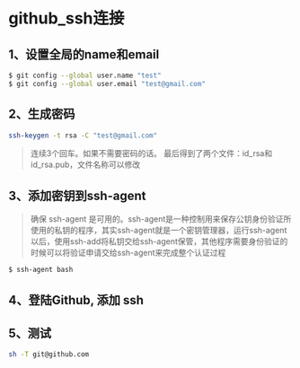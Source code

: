 # github_ssh连接
## 1、设置全局的name和email
```sh
$ git config --global user.name "test"
$ git config --global user.email "test@gmail.com"
```

## 2、生成密码
```sh
ssh-keygen -t rsa -C "test@gmail.com"
```
> 连续3个回车。如果不需要密码的话。
最后得到了两个文件：id_rsa和id_rsa.pub，文件名称可以修改

## 3、添加密钥到ssh-agent
> 确保 ssh-agent 是可用的。ssh-agent是一种控制用来保存公钥身份验证所使用的私钥的程序，其实ssh-agent就是一个密钥管理器，运行ssh-agent以后，使用ssh-add将私钥交给ssh-agent保管，其他程序需要身份验证的时候可以将验证申请交给ssh-agent来完成整个认证过程

```sh
$ ssh-agent bash
```

## 4、登陆Github, 添加 ssh

## 5、测试
```sh
sh -T git@github.com
```